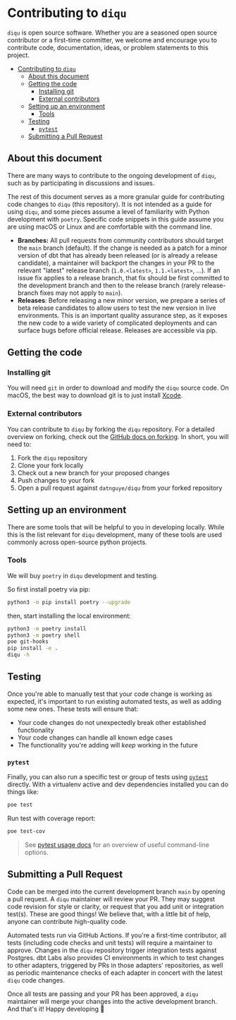 # Contributing to `diqu`

`diqu` is open source software. Whether you are a seasoned open source contributor or a first-time committer, we welcome and encourage you to contribute code, documentation, ideas, or problem statements to this project.

- [Contributing to `diqu`](#contributing-to-diqu)
  - [About this document](#about-this-document)
  - [Getting the code](#getting-the-code)
    - [Installing git](#installing-git)
    - [External contributors](#external-contributors)
  - [Setting up an environment](#setting-up-an-environment)
    - [Tools](#tools)
  - [Testing](#testing)
    - [`pytest`](#pytest)
  - [Submitting a Pull Request](#submitting-a-pull-request)

## About this document

There are many ways to contribute to the ongoing development of `diqu`, such as by participating in discussions and issues.

The rest of this document serves as a more granular guide for contributing code changes to `diqu` (this repository). It is not intended as a guide for using `diqu`, and some pieces assume a level of familiarity with Python development with `poetry`. Specific code snippets in this guide assume you are using macOS or Linux and are comfortable with the command line.

- **Branches:** All pull requests from community contributors should target the `main` branch (default). If the change is needed as a patch for a minor version of dbt that has already been released (or is already a release candidate), a maintainer will backport the changes in your PR to the relevant "latest" release branch (`1.0.<latest>`, `1.1.<latest>`, ...). If an issue fix applies to a release branch, that fix should be first committed to the development branch and then to the release branch (rarely release-branch fixes may not apply to `main`).
- **Releases**: Before releasing a new minor version, we prepare a series of beta release candidates to allow users to test the new version in live environments. This is an important quality assurance step, as it exposes the new code to a wide variety of complicated deployments and can surface bugs before official release. Releases are accessible via pip.

## Getting the code

### Installing git

You will need `git` in order to download and modify the `diqu` source code. On macOS, the best way to download git is to just install [Xcode](https://developer.apple.com/support/xcode/).

### External contributors

You can contribute to `diqu` by forking the `diqu` repository. For a detailed overview on forking, check out the [GitHub docs on forking](https://help.github.com/en/articles/fork-a-repo). In short, you will need to:

1. Fork the `diqu` repository
2. Clone your fork locally
3. Check out a new branch for your proposed changes
4. Push changes to your fork
5. Open a pull request against `datnguye/diqu` from your forked repository

## Setting up an environment

There are some tools that will be helpful to you in developing locally. While this is the list relevant for `diqu` development, many of these tools are used commonly across open-source python projects.

### Tools

We will buy `poetry` in `diqu` development and testing.

So first install poetry via pip:

```bash
python3 -m pip install poetry --upgrade
```

then, start installing the local environment:

```bash
python3 -m poetry install
python3 -m poetry shell
poe git-hooks
pip install -e .
diqu -h
```

## Testing

Once you're able to manually test that your code change is working as expected, it's important to run existing automated tests, as well as adding some new ones. These tests will ensure that:

- Your code changes do not unexpectedly break other established functionality
- Your code changes can handle all known edge cases
- The functionality you're adding will _keep_ working in the future

### `pytest`

Finally, you can also run a specific test or group of tests using [`pytest`](https://docs.pytest.org/en/latest/) directly. With a virtualenv active and dev dependencies installed you can do things like:

```bash
poe test
```

Run test with coverage report:

```bash
poe test-cov
```

> See [pytest usage docs](https://docs.pytest.org/en/6.2.x/usage.html) for an overview of useful command-line options.

## Submitting a Pull Request

Code can be merged into the current development branch `main` by opening a pull request. A `diqu` maintainer will review your PR. They may suggest code revision for style or clarity, or request that you add unit or integration test(s). These are good things! We believe that, with a little bit of help, anyone can contribute high-quality code.

Automated tests run via GitHub Actions. If you're a first-time contributor, all tests (including code checks and unit tests) will require a maintainer to approve. Changes in the `diqu` repository trigger integration tests against Postgres. dbt Labs also provides CI environments in which to test changes to other adapters, triggered by PRs in those adapters' repositories, as well as periodic maintenance checks of each adapter in concert with the latest `diqu` code changes.

Once all tests are passing and your PR has been approved, a `diqu` maintainer will merge your changes into the active development branch. And that's it! Happy developing :tada:
